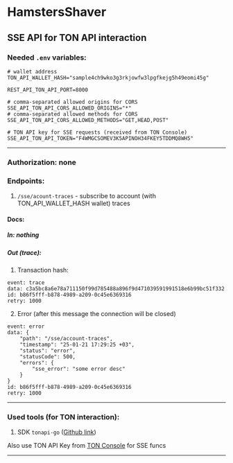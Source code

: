 # HamstersShaver

## SSE API for TON API interaction


### Needed `.env` variables:

```dotenv
# wallet address
TON_API_WALLET_HASH="sample4ch9wko3g3rkjowfw3lpgfkejg5h49eomi45g"

REST_API_TON_API_PORT=8000

# comma-separated allowed origins for CORS
SSE_API_TON_API_CORS_ALLOWED_ORIGINS="*"
# comma-separated allowed methods for CORS
SSE_API_TON_API_CORS_ALLOWED_METHODS="GET,HEAD,POST"

# TON API key for SSE requests (received from TON Console)
SSE_API_TON_API_TOKEN="F4WMGCSOMEV3K5APINOH34FKEY5TDDMQ8WH5"

```

<hr>

### Authorization: none

### Endpoints:
1. `/sse/acount-traces` - subscribe to account (with TON_API_WALLET_HASH wallet) traces

#### Docs:

##### In: nothing
##### Out (trace):

1. Transaction hash:
```
event: trace
data: c3a5bc8a6e78a711150f99d785488a896f9d471039591991518e6b99bc51f332
id: b86f5fff-b878-4989-a209-0c45e6369316
retry: 1000
```
2. Error (after this message the connection will be closed)
```
event: error
data: {
	"path": "/sse/account-traces",
    "timestamp": "25-01-21 17:29:25 +03",
    "status": "error",
    "statusCode": 500,
    "errors": {
        "sse_error": "some error desc"
    }
}
id: b86f5fff-b878-4989-a209-0c45e6369316
retry: 1000
```


<hr>

### Used tools (for TON interaction):

1. SDK `tonapi-go` ([Github link](https://github.com/tonkeeper/tonapi-go))

Also use TON API Key from [TON Console](https://tonconsole.com/tonapi/api-keys) for SSE funcs

<hr>
